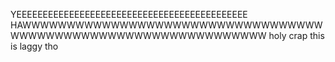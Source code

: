 YEEEEEEEEEEEEEEEEEEEEEEEEEEEEEEEEEEEEEEEEEEEE HAWWWWWWWWWWWWWWWWWWWWWWWWWWWWWWWWWWWWWWWWWWWWWWWWWWWWWWWWWWWWWWW
holy crap this is laggy tho
